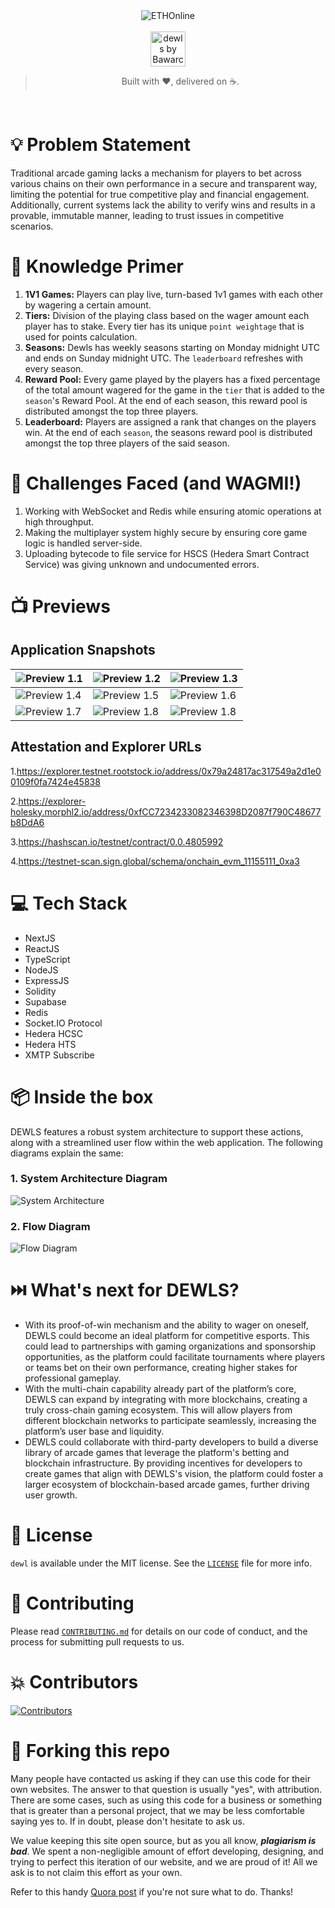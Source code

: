 <div align="center">
  <img alt="ETHOnline" src="./repo-assets/eth-online.png"  />
</div>
<br>
<div align="center">
  <img alt="dewls by Bawarchis" src="./repo-assets/dewls.png" height="56" />
</div>

</p>
<blockquote align="center"> 
  Built with ❤️, delivered on ☕</a>.
</blockquote>

<br>

# 💡 **Problem Statement**

Traditional arcade gaming lacks a mechanism for players to bet across various chains on their own performance in a secure and transparent way, limiting the potential for true competitive play and financial engagement. Additionally, current systems lack the ability to verify wins and results in a provable, immutable manner, leading to trust issues in competitive scenarios.

# 🧠 **Knowledge Primer**

1. **1V1 Games:** Players can play live, turn-based 1v1 games with each other by wagering a certain amount.
2. **Tiers:** Division of the playing class based on the wager amount each player has to stake. Every tier has its unique `point weightage` that is used for points calculation.
3. **Seasons:** Dewls has weekly seasons starting on Monday midnight UTC and ends on Sunday midnight UTC. The `leaderboard` refreshes with every season.
4. **Reward Pool:** Every game played by the players has a fixed percentage of the total amount wagered for the game in the `tier` that is added to the `season`'s Reward Pool. At the end of each season, this reward pool is distributed amongst the top three players.
5. **Leaderboard:** Players are assigned a rank that changes on the players win. At the end of each `season`, the seasons reward pool is distributed amongst the top three players of the said season.

# 💪 Challenges Faced (and WAGMI!)

1. Working with WebSocket and Redis while ensuring atomic operations at high throughput.
2. Making the multiplayer system highly secure by ensuring core game logic is handled server-side.
3. Uploading bytecode to file service for HSCS (Hedera Smart Contract Service) was giving unknown and undocumented errors.

# 📺 **Previews**

## Application Snapshots

| ![Preview 1.1](./repo-assets/previews/1.png) | ![Preview 1.2](./repo-assets/previews/2.png) | ![Preview 1.3](./repo-assets/previews/3.png) |
| -------------------------------------------- | -------------------------------------------- | -------------------------------------------- |
| ![Preview 1.4](./repo-assets/previews/4.png) | ![Preview 1.5](./repo-assets/previews/5.png) | ![Preview 1.6](./repo-assets/previews/6.png) |
| ![Preview 1.7](./repo-assets/previews/7.png) | ![Preview 1.8](./repo-assets/previews/8.png) | ![Preview 1.8](./repo-assets/previews/9.png) |

## Attestation and Explorer URLs

1.https://explorer.testnet.rootstock.io/address/0x79a24817ac317549a2d1e00109f0fa7424e45838

2.https://explorer-holesky.morphl2.io/address/0xfCC7234233082346398D2087f790C48677b8DdA6

3.https://hashscan.io/testnet/contract/0.0.4805992

4.https://testnet-scan.sign.global/schema/onchain_evm_11155111_0xa3

# 💻 **Tech Stack**

- NextJS
- ReactJS
- TypeScript
- NodeJS
- ExpressJS
- Solidity
- Supabase
- Redis
- Socket.IO Protocol
- Hedera HCSC
- Hedera HTS
- XMTP Subscribe

# 📦 **Inside the box**

DEWLS features a robust system architecture to support these actions, along with a streamlined user flow within the web application. The following diagrams explain the same:

### 1. **System Architecture Diagram**

![System Architecture](./repo-assets/Architecture.jpeg)

### 2. **Flow Diagram**

![Flow Diagram](./repo-assets/user-flow.png)

# ⏭️ **What's next for DEWLS?**

- With its proof-of-win mechanism and the ability to wager on oneself, DEWLS could become an ideal platform for competitive esports. This could lead to partnerships with gaming organizations and sponsorship opportunities, as the platform could facilitate tournaments where players or teams bet on their own performance, creating higher stakes for professional gameplay.
- With the multi-chain capability already part of the platform’s core, DEWLS can expand by integrating with more blockchains, creating a truly cross-chain gaming ecosystem. This will allow players from different blockchain networks to participate seamlessly, increasing the platform’s user base and liquidity.
- DEWLS could collaborate with third-party developers to build a diverse library of arcade games that leverage the platform's betting and blockchain infrastructure. By providing incentives for developers to create games that align with DEWLS's vision, the platform could foster a larger ecosystem of blockchain-based arcade games, further driving user growth.

# 📜 **License**

`dewl` is available under the MIT license. See the [`LICENSE`](./LICENSE) file for more info.

# 🤝 **Contributing**

Please read [`CONTRIBUTING.md`](./CONTRIBUTING.md) for details on our code of conduct, and the process for submitting pull requests to us.

# 💥 **Contributors**

<a href="https://github.comSneakySensei/dewls/graphs/contributors">
<img src="https://contrib.rocks/image?repo=SneakySensei/dewls" alt="Contributors">
</a>

# 🚨 **Forking this repo**

Many people have contacted us asking if they can use this code for their own websites. The answer to that question is usually "yes", with attribution. There are some cases, such as using this code for a business or something that is greater than a personal project, that we may be less comfortable saying yes to. If in doubt, please don't hesitate to ask us.

We value keeping this site open source, but as you all know, _**plagiarism is bad**_. We spent a non-negligible amount of effort developing, designing, and trying to perfect this iteration of our website, and we are proud of it! All we ask is to not claim this effort as your own.

Refer to this handy [Quora post](https://www.quora.com/Is-it-bad-to-copy-other-peoples-code) if you're not sure what to do. Thanks!
